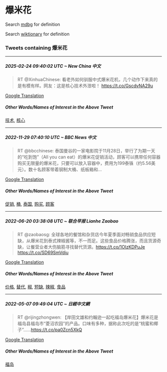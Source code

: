 # 爆米花

Search [mdbg](https://www.mdbg.net/chinese/dictionary?page=worddict&wdrst=0&wdqb=爆米花) for definition

Search [wiktionary](https://en.wiktionary.org/wiki/爆米花) for definition

### Tweets containing 爆米花

___
##### 2025-02-24 09:40:02 UTC ~ New China 中文
> RT @XinhuaChinese: 看老外如何驯服中式爆米花机，几个动作下来真的是有模有样。网友：这是核心技术外泄啦！ https://t.co/GscdvNA29u

[Google Translation](https://translate.google.com/?hi=en&tab=TT&sl=zh-CN&tl=en&op=translate&text=RT+%40XinhuaChinese%3A+%E7%9C%8B%E8%80%81%E5%A4%96%E5%A6%82%E4%BD%95%E9%A9%AF%E6%9C%8D%E4%B8%AD%E5%BC%8F%E7%88%86%E7%B1%B3%E8%8A%B1%E6%9C%BA%EF%BC%8C%E5%87%A0%E4%B8%AA%E5%8A%A8%E4%BD%9C%E4%B8%8B%E6%9D%A5%E7%9C%9F%E7%9A%84%E6%98%AF%E6%9C%89%E6%A8%A1%E6%9C%89%E6%A0%B7%E3%80%82%E7%BD%91%E5%8F%8B%EF%BC%9A%E8%BF%99%E6%98%AF%E6%A0%B8%E5%BF%83%E6%8A%80%E6%9C%AF%E5%A4%96%E6%B3%84%E5%95%A6%EF%BC%81+https%3A%2F%2Ft.co%2FGscdvNA29u)
##### Other Words/Names of Interest in the Above Tweet
[技术](技术.md), [核心](核心.md)
___
##### 2022-11-29 07:40:10 UTC ~ BBC News 中文
> RT @bbcchinese: 泰国曼谷的一家电影院于11月28日，举行了为期一天的“吃到饱”（All you can eat）的爆米花促销活动，顾客可以携带任何容器购买无限量的爆米花，只要可以放入容器中，费用为199泰铢（约5.56美元）。数十名顾客带着钢制大桶、纸板箱和…

[Google Translation](https://translate.google.com/?hi=en&tab=TT&sl=zh-CN&tl=en&op=translate&text=RT+%40bbcchinese%3A+%E6%B3%B0%E5%9B%BD%E6%9B%BC%E8%B0%B7%E7%9A%84%E4%B8%80%E5%AE%B6%E7%94%B5%E5%BD%B1%E9%99%A2%E4%BA%8E11%E6%9C%8828%E6%97%A5%EF%BC%8C%E4%B8%BE%E8%A1%8C%E4%BA%86%E4%B8%BA%E6%9C%9F%E4%B8%80%E5%A4%A9%E7%9A%84%E2%80%9C%E5%90%83%E5%88%B0%E9%A5%B1%E2%80%9D%EF%BC%88All+you+can+eat%EF%BC%89%E7%9A%84%E7%88%86%E7%B1%B3%E8%8A%B1%E4%BF%83%E9%94%80%E6%B4%BB%E5%8A%A8%EF%BC%8C%E9%A1%BE%E5%AE%A2%E5%8F%AF%E4%BB%A5%E6%90%BA%E5%B8%A6%E4%BB%BB%E4%BD%95%E5%AE%B9%E5%99%A8%E8%B4%AD%E4%B9%B0%E6%97%A0%E9%99%90%E9%87%8F%E7%9A%84%E7%88%86%E7%B1%B3%E8%8A%B1%EF%BC%8C%E5%8F%AA%E8%A6%81%E5%8F%AF%E4%BB%A5%E6%94%BE%E5%85%A5%E5%AE%B9%E5%99%A8%E4%B8%AD%EF%BC%8C%E8%B4%B9%E7%94%A8%E4%B8%BA199%E6%B3%B0%E9%93%A2%EF%BC%88%E7%BA%A65.56%E7%BE%8E%E5%85%83%EF%BC%89%E3%80%82%E6%95%B0%E5%8D%81%E5%90%8D%E9%A1%BE%E5%AE%A2%E5%B8%A6%E7%9D%80%E9%92%A2%E5%88%B6%E5%A4%A7%E6%A1%B6%E3%80%81%E7%BA%B8%E6%9D%BF%E7%AE%B1%E5%92%8C%E2%80%A6)
##### Other Words/Names of Interest in the Above Tweet
[促销](促销.md), [桶](桶.md), [泰国](泰国.md), [购买](购买.md), [顾客](顾客.md)
___
##### 2022-06-20 03:38:08 UTC ~ 联合早报 Lianhe Zaobao
> RT @zaobaosg: 全球各地的餐馆和杂货店今年夏季面对畅销食品供应短缺，从爆米花到泰式辣椒酱等，不一而足。这些食品价格腾涨，而且货源奇缺，让餐营业者大伤脑筋寻找替代货源。https://t.co/1OlzKDPuJe https://t.co/SD69SmVdiu

[Google Translation](https://translate.google.com/?hi=en&tab=TT&sl=zh-CN&tl=en&op=translate&text=RT+%40zaobaosg%3A+%E5%85%A8%E7%90%83%E5%90%84%E5%9C%B0%E7%9A%84%E9%A4%90%E9%A6%86%E5%92%8C%E6%9D%82%E8%B4%A7%E5%BA%97%E4%BB%8A%E5%B9%B4%E5%A4%8F%E5%AD%A3%E9%9D%A2%E5%AF%B9%E7%95%85%E9%94%80%E9%A3%9F%E5%93%81%E4%BE%9B%E5%BA%94%E7%9F%AD%E7%BC%BA%EF%BC%8C%E4%BB%8E%E7%88%86%E7%B1%B3%E8%8A%B1%E5%88%B0%E6%B3%B0%E5%BC%8F%E8%BE%A3%E6%A4%92%E9%85%B1%E7%AD%89%EF%BC%8C%E4%B8%8D%E4%B8%80%E8%80%8C%E8%B6%B3%E3%80%82%E8%BF%99%E4%BA%9B%E9%A3%9F%E5%93%81%E4%BB%B7%E6%A0%BC%E8%85%BE%E6%B6%A8%EF%BC%8C%E8%80%8C%E4%B8%94%E8%B4%A7%E6%BA%90%E5%A5%87%E7%BC%BA%EF%BC%8C%E8%AE%A9%E9%A4%90%E8%90%A5%E4%B8%9A%E8%80%85%E5%A4%A7%E4%BC%A4%E8%84%91%E7%AD%8B%E5%AF%BB%E6%89%BE%E6%9B%BF%E4%BB%A3%E8%B4%A7%E6%BA%90%E3%80%82https%3A%2F%2Ft.co%2F1OlzKDPuJe+https%3A%2F%2Ft.co%2FSD69SmVdiu)
##### Other Words/Names of Interest in the Above Tweet
[价格](价格.md), [替代](替代.md), [椒](椒.md), [短缺](短缺.md), [辣椒](辣椒.md), [食品](食品.md)
___
##### 2022-05-07 09:49:04 UTC ~ 日經中文網
> RT @rijingzhongwen: 【岸田文雄和约翰逊一起吃福岛爆米花】爆米花是福岛县福岛市“菱沼农园”的产品。口味有多种，据称此次吃的是“桃蜜和椰子”……https://t.co/pa0Zcn5XkQ

[Google Translation](https://translate.google.com/?hi=en&tab=TT&sl=zh-CN&tl=en&op=translate&text=RT+%40rijingzhongwen%3A+%E3%80%90%E5%B2%B8%E7%94%B0%E6%96%87%E9%9B%84%E5%92%8C%E7%BA%A6%E7%BF%B0%E9%80%8A%E4%B8%80%E8%B5%B7%E5%90%83%E7%A6%8F%E5%B2%9B%E7%88%86%E7%B1%B3%E8%8A%B1%E3%80%91%E7%88%86%E7%B1%B3%E8%8A%B1%E6%98%AF%E7%A6%8F%E5%B2%9B%E5%8E%BF%E7%A6%8F%E5%B2%9B%E5%B8%82%E2%80%9C%E8%8F%B1%E6%B2%BC%E5%86%9C%E5%9B%AD%E2%80%9D%E7%9A%84%E4%BA%A7%E5%93%81%E3%80%82%E5%8F%A3%E5%91%B3%E6%9C%89%E5%A4%9A%E7%A7%8D%EF%BC%8C%E6%8D%AE%E7%A7%B0%E6%AD%A4%E6%AC%A1%E5%90%83%E7%9A%84%E6%98%AF%E2%80%9C%E6%A1%83%E8%9C%9C%E5%92%8C%E6%A4%B0%E5%AD%90%E2%80%9D%E2%80%A6%E2%80%A6https%3A%2F%2Ft.co%2Fpa0Zcn5XkQ)
##### Other Words/Names of Interest in the Above Tweet
[福岛](福岛.md)
